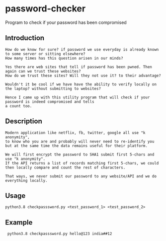 # password-checker

Program to check if your password has been compromised

## Introduction
    How do we know for sure? if password we use everyday is already known to some server or sitting elsewhere?
    How many times has this question arisen in our minds?

    Yes there are web sites that tell if password has been pwned. Then again can we trust these websites?
    How do we trust these sites? Will they not use it? to their advantage?

    Wouldn't it be cool if we have have the ability to verify locally on the laptop? without submitting to websites?

    Hence I came up with this utility program that will check if your password is indeed compromised and tells
    a count too.

## Description
    Modern application like netflix, fb, twitter, google all use "k anonymity",
    to know who you are and probably will never need to re-identify you but at the same time the data remains useful for their platform.

    We will first encrypt the password to SHA1 submit first 5-chars and use "k anonymity".
    If the API returns a list of records matching first 5-chars, we could then locally compare and count the rest of characters.

    That ways, we never submit our password to any website/API and we do everything locally.

## Usage
    python3.8 checkpasssword.py <test_password_1> <test_password_2>

## Example
     python3.8 checkpasssword.py hello@123 india##12
